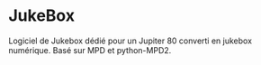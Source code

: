 JukeBox
=======
Logiciel de Jukebox dédié pour un Jupiter 80 converti en jukebox numérique.
Basé sur MPD et python-MPD2.
